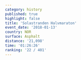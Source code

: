```yaml
---
category: history
published: true
highlight: false
title: 'Solastranden Halvmaraton'
event_date: '2018-01-13'
country: NOR
surface: Asphalt
distance: '21,098'
time: '01:26:26'
ranking: '22 / 401'
---
```

